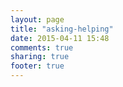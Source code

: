 ```yaml
---
layout: page
title: "asking-helping"
date: 2015-04-11 15:48
comments: true
sharing: true
footer: true
---
```

